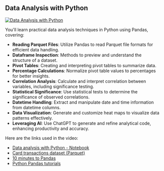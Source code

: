 ## Data Analysis with Python

[![Data Analysis with Python](https://i.ytimg.com/vi_webp/ZPfZH14FK90/sddefault.webp)](https://youtu.be/ZPfZH14FK90)

You'll learn practical data analysis techniques in Python using Pandas, covering:

- **Reading Parquet Files**: Utilize Pandas to read Parquet file formats for efficient data handling.
- **Dataframe Inspection**: Methods to preview and understand the structure of a dataset.
- **Pivot Tables**: Creating and interpreting pivot tables to summarize data.
- **Percentage Calculations**: Normalize pivot table values to percentages for better insights.
- **Correlation Analysis**: Calculate and interpret correlation between variables, including significance testing.
- **Statistical Significance**: Use statistical tests to determine the significance of observed correlations.
- **Datetime Handling**: Extract and manipulate date and time information from datetime columns.
- **Data Visualization**: Generate and customize heat maps to visualize data patterns effectively.
- **Leveraging AI**: Use ChatGPT to generate and refine analytical code, enhancing productivity and accuracy.

Here are the links used in the video:

- [Data analysis with Python - Notebook](https://colab.research.google.com/drive/1wEUEeF_e2SSmS9uf2-3fZJQ2kEFRnxah)
- [Card transactions dataset (Parquet)](https://drive.google.com/file/u/3/d/1XGvuFjoTwlybkw0cc9u34horMF9vMhrB/view)
- [10 minutes to Pandas](https://pandas.pydata.org/pandas-docs/stable/user_guide/10min.html)
- [Python Pandas tutorials](https://www.youtube.com/playlist?list=PL-osiE80TeTsWmV9i9c58mdDCSskIFdDS)

